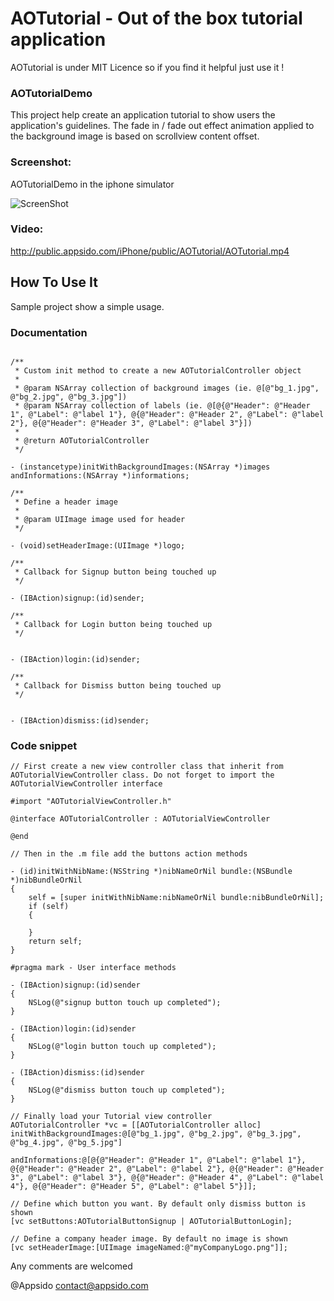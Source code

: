 # AOTutorial - Out of the box tutorial application

AOTutorial is under MIT Licence so if you find it helpful just use it !

### **AOTutorialDemo**

This project help create an application tutorial to show users the application's guidelines. The fade in / fade out effect animation applied to the background image is based on scrollview content offset.

### **Screenshot:**
AOTutorialDemo in the iphone simulator

![ScreenShot](http://public.appsido.com/iPhone/public/AOTutorial/AOTutorialScreen_1.0.png)

### **Video:**
http://public.appsido.com/iPhone/public/AOTutorial/AOTutorial.mp4

## How To Use It

Sample project show a simple usage.

### Documentation

```objc

/**
 * Custom init method to create a new AOTutorialController object
 *
 * @param NSArray collection of background images (ie. @[@"bg_1.jpg", @"bg_2.jpg", @"bg_3.jpg"])
 * @param NSArray collection of labels (ie. @[@{@"Header": @"Header 1", @"Label": @"label 1"}, @{@"Header": @"Header 2", @"Label": @"label 2"}, @{@"Header": @"Header 3", @"Label": @"label 3"}])
 *
 * @return AOTutorialController
 */

- (instancetype)initWithBackgroundImages:(NSArray *)images andInformations:(NSArray *)informations;

/**
 * Define a header image
 *
 * @param UIImage image used for header
 */

- (void)setHeaderImage:(UIImage *)logo;

/**
 * Callback for Signup button being touched up
 */

- (IBAction)signup:(id)sender;

/**
 * Callback for Login button being touched up
 */


- (IBAction)login:(id)sender;

/**
 * Callback for Dismiss button being touched up
 */


- (IBAction)dismiss:(id)sender;

```

### Code snippet

```objc
// First create a new view controller class that inherit from AOTutorialViewController class. Do not forget to import the AOTutorialViewController interface

#import "AOTutorialViewController.h"

@interface AOTutorialController : AOTutorialViewController

@end

// Then in the .m file add the buttons action methods

- (id)initWithNibName:(NSString *)nibNameOrNil bundle:(NSBundle *)nibBundleOrNil
{
    self = [super initWithNibName:nibNameOrNil bundle:nibBundleOrNil];
    if (self)
    {

    }
    return self;
}

#pragma mark - User interface methods

- (IBAction)signup:(id)sender
{
    NSLog(@"signup button touch up completed");
}

- (IBAction)login:(id)sender
{
    NSLog(@"login button touch up completed");
}

- (IBAction)dismiss:(id)sender
{
    NSLog(@"dismiss button touch up completed");
}

// Finally load your Tutorial view controller
AOTutorialController *vc = [[AOTutorialController alloc] initWithBackgroundImages:@[@"bg_1.jpg", @"bg_2.jpg", @"bg_3.jpg", @"bg_4.jpg", @"bg_5.jpg"]
                                                                      andInformations:@[@{@"Header": @"Header 1", @"Label": @"label 1"}, @{@"Header": @"Header 2", @"Label": @"label 2"}, @{@"Header": @"Header 3", @"Label": @"label 3"}, @{@"Header": @"Header 4", @"Label": @"label 4"}, @{@"Header": @"Header 5", @"Label": @"label 5"}]];

// Define which button you want. By default only dismiss button is shown
[vc setButtons:AOTutorialButtonSignup | AOTutorialButtonLogin];

// Define a company header image. By default no image is shown
[vc setHeaderImage:[UIImage imageNamed:@"myCompanyLogo.png"]];
```

Any comments are welcomed

@Appsido
contact@appsido.com
